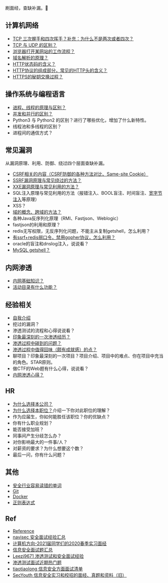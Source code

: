 刷面经，查缺补漏。🐶

## 计算机网络

- [TCP 三次握手和四次挥手？补充：为什么不是两次或者四次？](./计算机网络/TCP三次握手和四次挥手.md)
- [TCP 与 UDP 的区别？](./计算机网络/TCP与UDP的区别.md)
- [浏览器打开某网站的工作流程？](./计算机网络/浏览器打开某网站的工作流程.md)
- [域名解析的原理？](./计算机网络/域名解析的原理.md)
- [HTTP状态码的含义？](https://cyc2018.github.io/CS-Notes/#/notes/HTTP?id=三、http-状态码)
- [HTTP协议的组成部分，常见的HTTP头的含义？](https://cyc2018.github.io/CS-Notes/#/notes/HTTP?id=四、http-首部)
- [HTTPS的秘钥交换过程？](https://cyc2018.github.io/CS-Notes/#/notes/HTTP?id=六、https)

## 操作系统与编程语言

- [进程、线程的原理与区别？](https://cyc2018.github.io/CS-Notes/#/notes/%E8%AE%A1%E7%AE%97%E6%9C%BA%E6%93%8D%E4%BD%9C%E7%B3%BB%E7%BB%9F%20-%20%E8%BF%9B%E7%A8%8B%E7%AE%A1%E7%90%86?id=%E8%BF%9B%E7%A8%8B%E4%B8%8E%E7%BA%BF%E7%A8%8B)
- [并发和并行的区别？](https://cyc2018.github.io/CS-Notes/#/notes/%E8%AE%A1%E7%AE%97%E6%9C%BA%E6%93%8D%E4%BD%9C%E7%B3%BB%E7%BB%9F%20-%20%E6%A6%82%E8%BF%B0?id=_1-%E5%B9%B6%E5%8F%91)
- Python3 与 Python2 的区别？进行了哪些优化，增加了什么新特性。
- 线程池和多线程的区别？
- 进程间的通信方式？

## 常见漏洞

从漏洞原理、利用、防御、绕过四个层面查缺补漏。

- [CSRF相关的内容（CSRF防御的各种方法对比、Same-site Cookie）](./常见漏洞/CSRF.md)
- [SSRF漏洞原理与常见绕过的方法？](./常见漏洞/SSRF.md)
- [XXE漏洞原理与常见利用的方法？](./常见漏洞/XXE.md)
- SQL注入原理与常见利用的方法（报错注入、BOOL盲注、时间盲注、[宽字节注入](./常见漏洞/宽字节注入.md)等原理）
- XSS？
- [域的概念、跨域的方法？](./常见漏洞/域的概念、跨域的方法.md)
- 各种Java反序列化原理（RMI、Fastjson、Weblogic）
- fastjson的利用和原理？
- redis无写权限，无反序列化问题，不能主从复制getshell，怎么利用？
- [有ssrf+redis弱口令，禁用gopher协议，怎么利用？](./常见漏洞/有ssrf+redis弱口令，禁用gopher协议.md)
- oracle的盲注和dnslog注入，说说看？
- [MySQL getshell？](./常见漏洞/MySQL%20getshell.md)

## 内网渗透

- [内网基础知识？](./内网渗透/内网基础知识.md)
- [活动目录有什么功能？](./内网渗透/活动目录有什么功能.md)

## 经验相关

- [自我介绍](./经验相关/自我介绍.md)
- 挖过的漏洞？
- 渗透测试的流程和心得说说看？
- [印象最深刻的一次渗透经历？](./经验相关/印象最深刻的一次渗透经历.md)
- [渗透过程中碰到的问题？](./经验相关/渗透过程中碰到的问题.md)
- [渗透过程中值得回味（颇有成就感）的点？](./经验相关/渗透过程中值得回味（颇有成就感）的点.md)
- 聊项目？印象最深刻的一次项目？项目介绍、项目中的难点、你在项目中充当的角色。STAR原则。
- 做CTF的Web题有什么心得，说说看？
- [内网渗透心得？](./经验相关/内网渗透心得.md)

## HR

- [为什么选择本公司？](./HR/为什么选择本公司.md)
- [为什么选择本职位？](./HR/为什么选择本职位.md)介绍一下你对此职位的理解？
- 作为应届生，你如何能胜任该职位？你的优缺点？
- 你有什么职业规划？
- 能否接受加班？
- 同事间产生分歧怎么办？
- 对你影响最大的一件事/人？
- 对薪资的要求？为什么想要这个数？
- 最后一问，你有什么问题？

## 其他

- [安全行业容易读错的单词](./其他/安全行业容易读错的单词.md)
- [Git](https://cyc2018.github.io/CS-Notes/#/notes/Git)
- [Docker](https://cyc2018.github.io/CS-Notes/#/notes/Docker)
- [正则表达式](https://cyc2018.github.io/CS-Notes/#/notes/正则表达式)

## Ref

- [Reference](./Reference.md)
- [navisec 安全面试经验汇总](https://www.yuque.com/exploit/job/ycizkv)
- [计算机方向-2021届同学们的2020春季实习面经](https://github.com/Kit4y/2020-Interview-experience)
- [信息安全面试题汇总](https://github.com/d1nfinite/sec-interview)
- [Leezj9671 渗透测试和安全面试经验](https://github.com/Leezj9671/Pentest_Interview)
- [渗透测试面试近期热门题](https://www.freebuf.com/vuls/228750.html)
- [tiaotiaolong 信息安全方面面试清单](https://github.com/tiaotiaolong/sec_interview_know_list)
- [SecYouth 信息安全实习和校招的面经、真题和资料（旧）](https://github.com/SecYouth/sec-jobs)